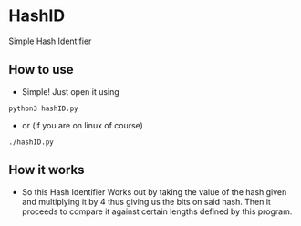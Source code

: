 # HashID
Simple Hash Identifier

## How to use
* Simple! Just open it using
```
python3 hashID.py
```
* or (if you are on linux of course)
```
./hashID.py
```

## How it works
* So this Hash Identifier Works out by taking the value of the hash given and multiplying it by 4 thus giving us the bits on said hash. Then it proceeds to compare it against certain lengths defined by this program.
